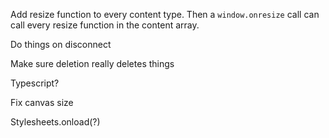 Add resize function to every content type. Then a `window.onresize` call can call every resize function in the content array.

Do things on disconnect

Make sure deletion really deletes things

Typescript?

Fix canvas size

Stylesheets.onload(?)
